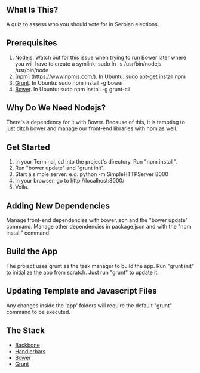 ## What Is This?
A quiz to assess who you should vote for in Serbian elections.

## Prerequisites
1. [Nodejs](https://nodejs.org/en/). Watch out for [this issue](https://github.com/nodejs/node-v0.x-archive/issues/3911) when trying to run Bower later where you will have to create a symlink: sudo ln -s /usr/bin/nodejs /usr/bin/node
2. [npm] (https://www.npmjs.com/). In Ubuntu: sudo apt-get install npm
3. [Grunt](http://gruntjs.com/). In Ubuntu: sudo npm install -g bower
4. [Bower](http://bower.io/). In Ubuntu: sudo npm install -g grunt-cli

## Why Do We Need Nodejs?
There's a dependency for it with Bower. Because of this, it is tempting to just ditch bower and manage our front-end libraries with npm as well.

## Get Started
1. In your Terminal, cd into the project's directory. Run "npm install". 
2. Run "bower update" and "grunt init".
2. Start a simple server: e.g. python -m SimpleHTTPServer 8000
3. In your browser, go to http://localhost:8000/
4. Voila.

## Adding New Dependencies
Manage front-end dependencies with bower.json and the "bower update" command.
Manage other dependencies in package.json and with the "npm install" command.

## Build the App
The project uses grunt as the task manager to build the app.
Run "grunt init" to initialize the app from scratch.
Just run "grunt" to update it.

## Updating Template and Javascript Files
Any changes inside the 'app' folders will require the default "grunt" command to be executed.

## The Stack
- [Backbone](http://backbonejs.org/)
- [Handlerbars](http://handlebarsjs.com/)
- [Bower](http://bower.io/)
- [Grunt](http://gruntjs.com/)
